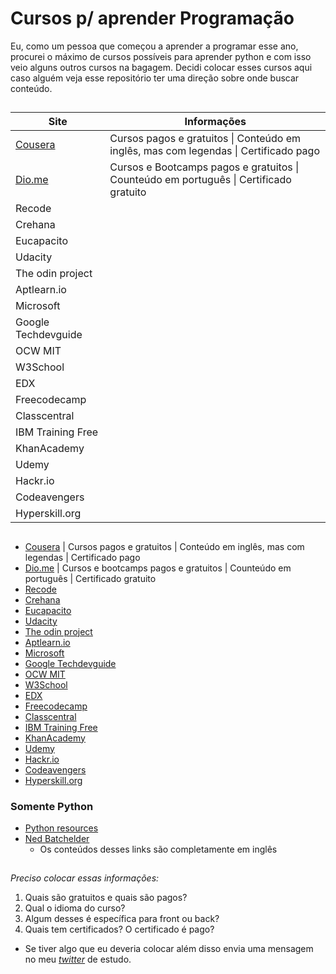 # **Cursos p/ aprender Programação**
Eu, como um pessoa que começou a aprender a programar esse ano, procurei o máximo de cursos possíveis para aprender python e com isso veio alguns outros cursos na bagagem. Decidi colocar esses cursos aqui caso alguém veja esse repositório ter uma direção sobre onde buscar conteúdo.

##

| Site                                 | Informações                                                                            |
|--------------------------------------|----------------------------------------------------------------------------------------|
| [Cousera](https://www.coursera.org/) |  Cursos pagos e gratuitos \| Conteúdo em inglês, mas com legendas \| Certificado pago  |
| [Dio.me](https://www.dio.me/en)      | Cursos e Bootcamps pagos e gratuitos \| Counteúdo em português \| Certificado gratuito |
| Recode                               |                                                                                        |
| Crehana                              |                                                                                        |
| Eucapacito                           |                                                                                        |
| Udacity                              |                                                                                        |
| The odin project                     |                                                                                        |
| Aptlearn.io                          |                                                                                        |
| Microsoft                            |                                                                                        |
| Google Techdevguide                  |                                                                                        |
| OCW MIT                              |                                                                                        |
| W3School                             |                                                                                        |
| EDX                                  |                                                                                        |
| Freecodecamp                         |                                                                                        |
| Classcentral                         |                                                                                        |
| IBM Training Free                    |                                                                                        |
| KhanAcademy                          |                                                                                        |
| Udemy                                |                                                                                        |
| Hackr.io                             |                                                                                        |
| Codeavengers                         |                                                                                        |
| Hyperskill.org                       |                                                                                        |
 
## 

- [Cousera](https://www.coursera.org/) | Cursos pagos e gratuitos | Conteúdo em inglês, mas com legendas | Certificado pago 
- [Dio.me](https://www.dio.me/en) | Cursos e bootcamps pagos e gratuitos | Counteúdo em português | Certificado gratuito
- [Recode](https://recode.org.br/) 
- [Crehana](https://www.crehana.com/br/) 
- [Eucapacito](https://www.eucapacito.com.br/) 
- [Udacity](https://www.udacity.com/) 
- [The odin project](https://www.theodinproject.com/) 
- [Aptlearn.io](https://aptlearn.io/) 
- [Microsoft](https://docs.microsoft.com/pt-br/learn/) 
- [Google Techdevguide](http://techdevguide.withgoogle.com) 
- [OCW MIT](http://ocw.mit.edu) 
- [W3School](http://w3schools.com) 
- [EDX](http://edx.org)  
- [Freecodecamp](http://freecodecamp.org) 
- [Classcentral](http://classcentral.com) 
- [IBM Training Free](http://ibm.com/training/free) 
- [KhanAcademy](http://khanacademy.org) 
- [Udemy](http://udemy.com) 
- [Hackr.io](http://hackr.io)
- [Codeavengers](http://codeavengers.com/jr)
- [Hyperskill.org](https://hyperskill.org/tracks) 

### **Somente Python**

- [Python resources](https://www.pythondiscord.com/resources/) 
- [Ned Batchelder](https://nedbatchelder.com/text/kindling.html)
    - Os conteúdos desses links são completamente em inglês


##

*Preciso colocar essas informações:*
1. Quais são gratuitos e quais são pagos?  
2. Qual o idioma do curso?            
3. Algum desses é específica para front ou back?
4. Quais tem certificados? O certificado é pago?
  
* Se tiver algo que eu deveria colocar além disso envia uma mensagem no meu *[twitter](https://twitter.com/AprendendoPyton)* de estudo.
